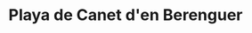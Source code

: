 ---
title: Playa de Canet d'en Berenguer
url: /playa-de-canet-den-berenguer/
latitude: 39.679
longitude: -0.209
---